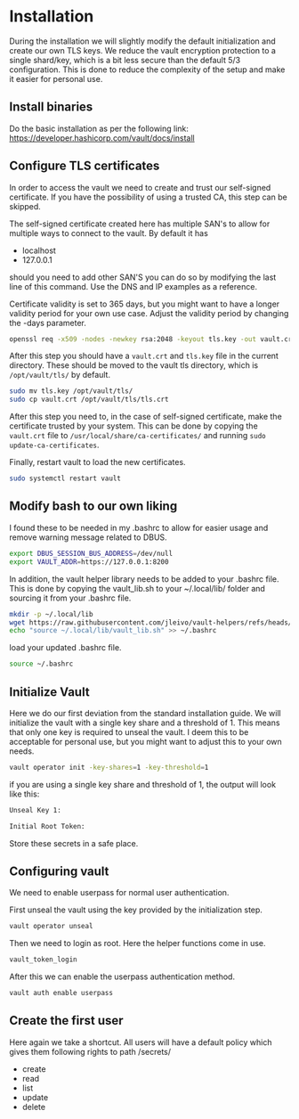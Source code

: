# Installation

During the installation we will slightly modify the default initialization and create our own TLS keys. We reduce the vault encryption protection to a single shard/key, which is a bit less secure than the default 5/3 configuration. This is done to reduce the complexity of the setup and make it easier for personal use.

## Install binaries

Do the basic installation as per the following link: https://developer.hashicorp.com/vault/docs/install

## Configure TLS certificates

In order to access the vault we need to create and trust our self-signed certificate. If you have the possibility of using a trusted CA, this step can be skipped.

The self-signed certificate created here has multiple SAN's to allow for multiple ways to connect to the vault. By default it has

- localhost
- 127.0.0.1

should you need to add other SAN'S you can do so by modifying the last line of this command. Use the DNS and IP examples as a reference.

Certificate validity is set to 365 days, but you might want to have a longer validity period for your own use case. Adjust the validity period by changing the -days parameter.

```bash
openssl req -x509 -nodes -newkey rsa:2048 -keyout tls.key -out vault.crt -days 365 -subj "/CN=localhost" -reqexts SAN -extensions SAN -config <(echo -e "[ req ]\ndistinguished_name=req_distinguished_name\n[ req_distinguished_name ]\n[ SAN ]\nsubjectAltName=DNS:localhost,IP:127.0.0.1")
```

After this step you should have a `vault.crt` and `tls.key` file in the current directory. These should be moved to the vault tls directory, which is `/opt/vault/tls/` by default.

```bash
sudo mv tls.key /opt/vault/tls/ 
sudo cp vault.crt /opt/vault/tls/tls.crt
```

After this step you need to, in the case of self-signed certificate, make the certificate trusted by your system. This can be done by copying the `vault.crt` file to `/usr/local/share/ca-certificates/` and running `sudo update-ca-certificates`.

Finally, restart vault to load the new certificates.

```bash
sudo systemctl restart vault
```
## Modify bash to our own liking

I found these to be needed in my .bashrc to allow for easier usage and remove warning message related to DBUS.

```bash	
export DBUS_SESSION_BUS_ADDRESS=/dev/null
export VAULT_ADDR=https://127.0.0.1:8200
```

In addition, the vault helper library needs to be added to your .bashrc file. This is done by copying the vault_lib.sh to your ~/.local/lib/ folder and sourcing it from your .bashrc file.

```bash
mkdir -p ~/.local/lib
wget https://raw.githubusercontent.com/jleivo/vault-helpers/refs/heads/master/vault_lib.sh -O ~/.local/lib/vault_lib.sh
echo "source ~/.local/lib/vault_lib.sh" >> ~/.bashrc
```

load your updated .bashrc file.

```bash
source ~/.bashrc
```

## Initialize Vault

Here we do our first deviation from the standard installation guide. We will initialize the vault with a single key share and a threshold of 1. This means that only one key is required to unseal the vault.
I deem this to be acceptable for personal use, but you might want to adjust this to your own needs.

```bash
vault operator init -key-shares=1 -key-threshold=1
```

if you are using a single key share and threshold of 1, the output will look like this:

```bash
Unseal Key 1: 

Initial Root Token: 
```
Store these secrets in a safe place.

## Configuring vault

We need to enable userpass for normal user authentication.

First unseal the vault using the key provided by the initialization step.

```bash
vault operator unseal
```
Then we need to login as root. Here the helper functions come in use.

```bash
vault_token_login
```

After this we can enable the userpass authentication method.

```bash
vault auth enable userpass
```
## Create the first user

Here again we take a shortcut. All users will have a default policy which gives them following rights to path /secrets/<username>
- create
- read
- list
- update
- delete

